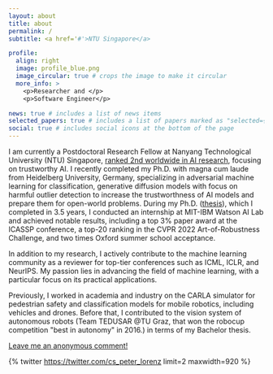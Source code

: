 ```yaml
---
layout: about
title: about
permalink: /
subtitle: <a href='#'>NTU Singapore</a>

profile:
  align: right
  image: profile_blue.png
  image_circular: true # crops the image to make it circular
  more_info: >
    <p>Researcher and </p>
    <p>Software Engineer</p>

news: true # includes a list of news items
selected_papers: true # includes a list of papers marked as "selected={true}"
social: true # includes social icons at the bottom of the page
---
```


I am currently a Postdoctoral Research Fellow at Nanyang Technological University (NTU) Singapore, [ranked 2nd worldwide in AI research](https://www.usnews.com/education/best-global-universities/nanyang-technological-university-503366), focusing on trustworthy AI. I recently completed my Ph.D. with magna cum laude from Heidelberg University, Germany, specializing in adversarial machine learning for classification, generative diffusion models with focus on harmful outlier detection to increase the trustworthness of AI models and prepare them for open-world problems. During my Ph.D. ([thesis](https://lorenz-peter.github.io/blog/2024/phdthesis)), which I completed in 3.5 years, I conducted an internship at MIT-IBM Watson AI Lab and achieved notable results, including a top 3% paper award at the ICASSP conference, a top-20 ranking in the CVPR 2022 Art-of-Robustness Challenge, and two times Oxford summer school acceptance.

In addition to my research, I actively contribute to the machine learning community as a reviewer for top-tier conferences such as ICML, ICLR, and NeurIPS. My passion lies in advancing the field of machine learning, with a particular focus on its practical applications.

Previously, I worked in academia and industry on the CARLA simulator for pedestrian safety and classification models for mobile robotics, including vehicles and drones. Before that, I contributed to the vision system of autonomous robots (Team TEDUSAR @TU Graz, that won the robocup competition "best in autonomy" in 2016.) in terms of my Bachelor thesis.

[Leave me an anonymous comment!](https://www.admonymous.co/peter-lorenz)

<!-- **News: I am looking for a research position.** -->
<!--  <script src="https://tryhackme.com/badge/1768902"></script> -->

{% twitter https://twitter.com/cs_peter_lorenz limit=2 maxwidth=920 %}
